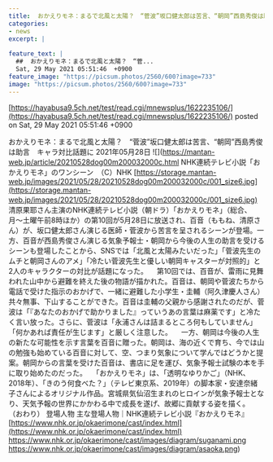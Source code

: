 ```yaml
---
title:  おかえりモネ：まるで北風と太陽？　“菅波”坂口健太郎は苦言、“朝岡”西島秀俊は助言　キャラ対比話題に  
categories:
- news
excerpt: |
  
feature_text: |
  ##  おかえりモネ：まるで北風と太陽？　“菅...
  Sat, 29 May 2021 05:51:46  +0900
feature_image: "https://picsum.photos/2560/600?image=733"
image: "https://picsum.photos/2560/600?image=733"
---
```


[https://hayabusa9.5ch.net/test/read.cgi/mnewsplus/1622235106/](https://hayabusa9.5ch.net/test/read.cgi/mnewsplus/1622235106/)
posted on Sat, 29 May 2021 05:51:46  +0900

<!--more-->

おかえりモネ：まるで北風と太陽？　“菅波”坂口健太郎は苦言、“朝岡”西島秀俊は助言　キャラ対比話題に 2021年05月28日 ![](https://mantan-web.jp/article/20210528dog00m200032000c.html NHK連続テレビ小説「おかえりモネ」のワンシーン　（C）NHK [https://storage.mantan-web.jp/images/2021/05/28/20210528dog00m200032000c/001_size6.jpg](https://storage.mantan-web.jp/images/2021/05/28/20210528dog00m200032000c/001_size6.jpg) 　清原果耶さん主演のNHK連続テレビ小説（朝ドラ）「おかえりモネ」（総合、月〜土曜午前8時ほか）の第10回が5月28日に放送され、百音（ももね、清原さん）が、坂口健太郎さん演じる医師・菅波から苦言を呈されるシーンが登場。一方、百音が西島秀俊さん演じる気象予報士・朝岡から今後の人生の助言を受けるシーンも登場したことから、SNSでは「北風と太陽みたいだった」「菅波先生のムチと朝岡さんのアメ」「冷たい菅波先生と優しい朝岡キャスターが対照的」と2人のキャラクターの対比が話題になった。 　第10回では、百音が、雷雨に見舞われた山中から避難を終えた後の物語が描かれた。百音は、朝岡や菅波たちから電話で受けた指示のおかげで、一緒に避難した小学生・圭輔（阿久津慶人さん）共々無事、下山することができた。百音は圭輔の父親から感謝されたのだが、菅波は「『あなたのおかげで助かりました』っていうあの言葉は麻薬です」と冷たく言い放った。さらに、菅波は「永浦さんは詰まるところ何もしていません」「何かあれば責任が生じます」と厳しく注意した。 　一方、朝岡は今後の人生の新たな可能性を示す言葉を百音に贈った。朝岡は、海の近くで育ち、今では山の勉強も始めている百音に対して、空、つまり気象について学んではどうかと提案。朝岡からの言葉を受けた百音は、書店に足を運び、気象予報士試験の本を手に取り始めたのだった。 　「おかえりモネ」は、「透明なゆりかご」（NHK、2018年）、「きのう何食べた？」（テレビ東京系、2019年）の脚本家・安達奈緒子さんによるオリジナル作品。宮城県気仙沼生まれのヒロインが気象予報士となり、天気予報の世界にかかわる中で成長を遂げ、故郷に貢献する姿を描く。 （おわり） 登場人物 主な登場人物｜NHK連続テレビ小説『おかえりモネ』 [https://www.nhk.or.jp/okaerimone/cast/index.html](https://www.nhk.or.jp/okaerimone/cast/index.html) https://www.nhk.or.jp/okaerimone/cast/images/diagram/suganami.png https://www.nhk.or.jp/okaerimone/cast/images/diagram/asaoka.png)
